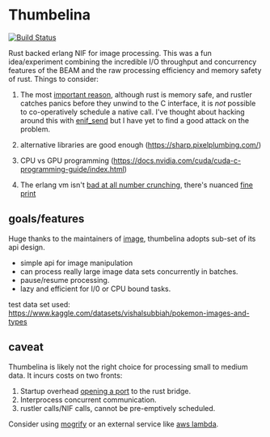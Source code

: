 # Thumbelina

[![Build Status](https://img.shields.io/endpoint.svg?url=https%3A%2F%2Factions-badge.atrox.dev%2Fhailelagi%2Fthumbelina%2Fbadge%3Fref%3Dmain&style=flat)](https://actions-badge.atrox.dev/hailelagi/thumbelina/goto?ref=main)

Rust backed erlang NIF for image processing. This was a fun idea/experiment combining the incredible I/O throughput and
concurrency features of the BEAM and the raw processing efficiency and memory safety of rust. Things to consider:

1. The most [important reason](https://www.erlang.org/doc/man/erl_nif.html#lengthy_work), although rust is memory safe, and rustler catches panics before they unwind to the C interface, it is _not_ possible to co-operatively schedule a native call.
I've thought about hacking around this with [enif_send](https://www.erlang.org/doc/man/erl_nif.html#enif_send) but I have yet to find a good attack on the problem.

2. alternative libraries are good enough (<https://sharp.pixelplumbing.com/>)

3. CPU vs GPU programming
(<https://docs.nvidia.com/cuda/cuda-c-programming-guide/index.html>)

4. The erlang vm isn't [bad at all number crunching](https://groups.google.com/g/erlang-programming/c/zsJRI_XzYPE), there's nuanced [fine print](https://www.erlang.org/doc/efficiency_guide/myths.html)

## goals/features

Huge thanks to the maintainers of [image](https://github.com/kipcole9/image), thumbelina adopts sub-set of its api design.

- simple api for image manipulation
- can process really large image data sets concurrently in batches.
- pause/resume processing.
- lazy and efficient for I/0 or CPU bound tasks.

test data set used: <https://www.kaggle.com/datasets/vishalsubbiah/pokemon-images-and-types>

## caveat

Thumbelina is likely not the right choice for processing small to medium data. It incurs costs on two fronts:

1. Startup overhead [opening a port](https://www.erlang.org/doc/tutorial/c_port.html) to the rust bridge.
2. Interprocess concurrent communication.
3. rustler calls/NIF calls, cannot be pre-emptively scheduled.

Consider using [mogrify](https://github.com/elixir-mogrify/mogrify) or an external service like [aws lambda](https://docs.aws.amazon.com/lambda/latest/dg/with-s3-tutorial.html).
